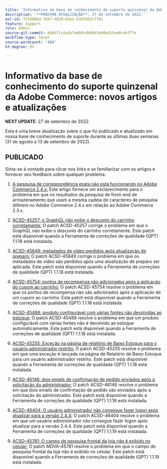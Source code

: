 ```yaml
---
title: 'Informativo da base de conhecimento do suporte quinzenal da Adobe Commerce: novos artigos e atualizações'
description: '**PRÓXIMA ATUALIZAÇÃO**: 27 de setembro de 2022.'
exl-id: 1f28086d-3567-4828-b5ee-b3d7953cff82
feature: Support
role: Admin
source-git-commit: 8b6bf1cdada7edb0cdb0bb3e90ed15ee8cebf77e
workflow-type: tm+mt
source-wordcount: '468'
ht-degree: 0%

---
```


# Informativo da base de conhecimento do suporte quinzenal da Adobe Commerce: novos artigos e atualizações

**NEXT UPDATE**: 27 de setembro de 2022.

Esta é uma breve atualização sobre o que foi publicado e atualizado em nossa base de conhecimento de suporte durante as últimas duas semanas (31 de agosto a 13 de setembro de 2022).

## PUBLICADO

Sinta-se à vontade para clicar nos links e se familiarizar com os artigos e fornecer seu feedback sobre qualquer problema.

1. [A pesquisa de correspondência exata não está funcionando no Adobe Commerce 2.4.x:](/help/troubleshooting/miscellaneous/exact-match-search-for-product-not-working-in-adobe-commerce.md) Este artigo fornece um esclarecimento para o problema em que os resultados da pesquisa de front-end de armazenamento que usam a mesma cadeia de caracteres de pesquisa diferem no Adobe Commerce 2.4.x em relação ao Adobe Commerce 2.3.x.

1. [ACSD-45257: o GraphQL não exibe o desconto do carrinho corretamente:](/help/support-tools/patches-available-in-qpt-tool/v1-1-18/acsd-45257-graphql-doesnt-display-cart-discount-correctly.md) O patch ACSD-45257 corrige o problema em que o GraphQL não exibe o desconto do carrinho corretamente. Este patch está disponível quando a Ferramenta de correções de qualidade (QPT) 1.1.18 está instalada.

1. [ACSD-45849: metadados de vídeo perdidos após atualização de preparo:](/help/support-tools/patches-available-in-qpt-tool/v1-1-18/acsd-45849-video-metadata-lost-after-staging-update.md) O patch ACSD-45849 corrige o problema em que os metadados de vídeo são perdidos após uma atualização de preparo ser aplicada. Este patch está disponível quando a Ferramenta de correções de qualidade (QPT) 1.1.18 está instalada.

1. [ACSD-45754: pontos de recompensa não adicionados após a aplicação do cupom ao carrinho:](https://experienceleague.adobe.com/docs/commerce-knowledge-base/kb/support-tools/patches/acsd-45754-reward-points-not-added-after-applying-coupon-to-the-cart.html) O patch ACSD-45754 resolve o problema em que os pontos de recompensa não são adicionados após a aplicação de um cupom ao carrinho. Este patch está disponível quando a Ferramenta de correções de qualidade (QPT) 1.1.18 está instalada.

1. [ACSD-45488: produto configurável com várias fontes não devolvidas ao estoque:](/help/support-tools/patches-available-in-qpt-tool/v1-1-18/acsd-45488-configurable-product-with-multiple-sources-not-returned-to-in-stock.md) O patch ACSD-45488 resolve o problema em que um produto configurável com várias fontes não é devolvido ao estoque automaticamente. Este patch está disponível quando a Ferramenta de correções de qualidade (QPT) 1.1.18 está instalada.

1. [ACSD-45255: Exceção na página de relatório de Baixo Estoque para o usuário administrador restrito:](/help/support-tools/patches-available-in-qpt-tool/v1-1-18/acsd-45255-exception-on-low-stock-report-page-for-restricted-admin-user.md) O patch ACSD-45255 resolve o problema em que uma exceção é lançada na página de Relatório de Baixo Estoque para um usuário administrador restrito. Este patch está disponível quando a Ferramenta de correções de qualidade (QPT) 1.1.18 está instalada.

1. [ACSD-46146: dois emails de confirmação de pedido enviados após a solicitação do administrador:](/help/support-tools/patches-available-in-qpt-tool/v1-1-18/acsd-46146-two-order-confirmation-emails-are-sent-after-placing-order-from-admin.md) O patch ACSD-46146 resolve o problema em que dois emails de confirmação de pedido são enviados após a solicitação do administrador. Este patch está disponível quando a Ferramenta de correções de qualidade (QPT) 1.1.18 está instalada.

1. [ACSD-46404: O usuário administrador não consegue fazer logon após atualizar para a versão 2.4.4:](/help/support-tools/patches-available-in-qpt-tool/v1-1-19/acsd-46404-admin-user-cannot-log-in-after-upgrading-to-2-4-4.md) O patch ACSD-46404 resolve o problema em que um usuário administrador não consegue fazer logon após atualizar para a versão 2.4.4. Este patch está disponível quando a Ferramenta de correções de qualidade (QPT) 1.1.19 está instalada.

1. [ACSD-45781: O campo de pesquisa frontal da loja não é exibido no celular:](/help/support-tools/patches-available-in-qpt-tool/v1-1-19/acsd-45781-store-front-search-field-not-displayed-on-mobile.md) O patch MDVA-45781 resolve o problema em que o campo de pesquisa frontal da loja não é exibido no celular. Este patch está disponível quando a Ferramenta de correções de qualidade (QPT) 1.1.19 está instalada.
